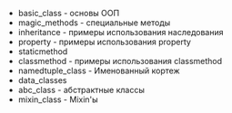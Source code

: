 
* basic_class - основы ООП
* magic_methods - специальные методы
* inheritance - примеры использования наследования
* property - примеры использования property
* staticmethod
* classmethod - примеры использования classmethod
* namedtuple_class - Именованный кортеж
* data_classes
* abc_class - абстрактные классы
* mixin_class - Mixin'ы

